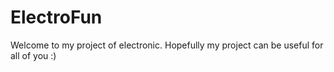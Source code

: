 # ElectroFun
Welcome to my project of electronic. Hopefully my project can be useful for all of you :)
